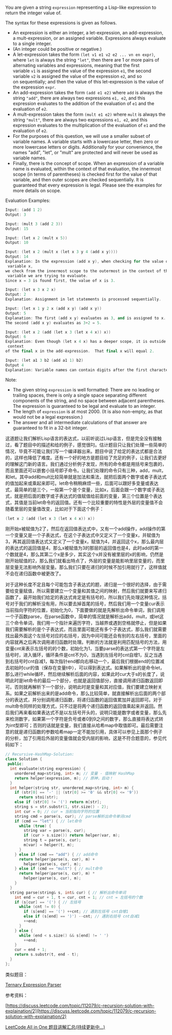 You are given a string `expression` representing a Lisp-like expression to return the integer value of.

The syntax for these expressions is given as follows.

- An expression is either an integer, a let-expression, an add-expression, a mult-expression, or an assigned variable. Expressions always evaluate to a single integer.
- (An integer could be positive or negative.)
- A let-expression takes the form `(let v1 e1 v2 e2 ... vn en expr)`, where `let` is always the string `"let"`, then there are 1 or more pairs of alternating variables and expressions, meaning that the first variable `v1` is assigned the value of the expression `e1`, the second variable `v2` is assigned the value of the expression `e2`, and so on sequentially; and then the value of this let-expression is the value of the expression `expr`.
- An add-expression takes the form `(add e1 e2)` where `add` is always the string `"add"`, there are always two expressions `e1, e2`, and this expression evaluates to the addition of the evaluation of `e1` and the evaluation of `e2`.
- A mult-expression takes the form `(mult e1 e2)` where `mult` is always the string `"mult"`, there are always two expressions `e1, e2`, and this expression evaluates to the multiplication of the evaluation of `e1` and the evaluation of `e2`.
- For the purposes of this question, we will use a smaller subset of variable names. A variable starts with a lowercase letter, then zero or more lowercase letters or digits. Additionally for your convenience, the names "add", "let", or "mult" are protected and will never be used as variable names.
- Finally, there is the concept of scope. When an expression of a variable name is evaluated, within the context of that evaluation, the innermost scope (in terms of parentheses) is checked first for the value of that variable, and then outer scopes are checked sequentially. It is guaranteed that every expression is legal. Please see the examples for more details on scope.

Evaluation Examples:

```cpp
Input: (add 1 2)
Output: 3

Input: (mult 3 (add 2 3))
Output: 15

Input: (let x 2 (mult x 5))
Output: 10

Input: (let x 2 (mult x (let x 3 y 4 (add x y))))
Output: 14
Explanation: In the expression (add x y), when checking for the value of the
 variable x,
we check from the innermost scope to the outermost in the context of the
 variable we are trying to evaluate.
Since x = 3 is found first, the value of x is 3.

Input: (let x 3 x 2 x)
Output: 2
Explanation: Assignment in let statements is processed sequentially.

Input: (let x 1 y 2 x (add x y) (add x y))
Output: 5
Explanation: The first (add x y) evaluates as 3, and is assigned to x.
The second (add x y) evaluates as 3+2 = 5.

Input: (let x 2 (add (let x 3 (let x 4 x)) x))
Output: 6
Explanation: Even though (let x 4 x) has a deeper scope, it is outside the
 context
of the final x in the add-expression.  That final x will equal 2.

Input: (let a1 3 b2 (add a1 1) b2) 
Output 4
Explanation: Variable names can contain digits after the first character.
```

Note:

- The given string `expression` is well formatted: There are no leading or trailing spaces, there is only a single space separating different components of the string, and no space between adjacent parentheses. The expression is guaranteed to be legal and evaluate to an integer.
- The length of `expression` is at most 2000. (It is also non-empty, as that would not be a legal expression.)
- The answer and all intermediate calculations of that answer are guaranteed to fit in a 32-bit integer.

这道题让我们解析Lisp语言的表达式，以前听说过Lisp语言，但是完全没有接触过，看了题目中的描述和给的例子，感觉很叼。估计题目只让我们处理一些简单的情况，毕竟不可能让我们写一个编译器出来。题目中说了给定的表达式都是合法的，这样也降低了难度。还有一个好的地方是题目给了充足的例子，让我们去更好的理解这门新的语言。我们通过分析例子发现，所有的命令都是用括号来包裹的，而且里面还可以嵌套小括号即子命令。让我们处理的命令只有三种，add，mult，和let。其中add和mult比较简单就是加法和乘法，就把后面两个数字或者子表达式的值加起来或乘起来即可。let命令稍稍麻烦一些，后面可以跟好多变量或表达式，最简单的是三个，一般第一个是个变量，比如x，后面会跟一个数字或子表达式，就是把后面的数字或子表达式的值赋值给前面的变量，第三个位置是个表达式，其值是当前let命令的返回值。还有一个比较重要的特性是外层的变量值不会随着里层的变量值改变，比如对于下面这个例子：

```cpp
(let x 2 (add (let x 3 (let x 4 x)) x))
```

刚开始x被赋值为2了，然后在返回值表达式中，又有一个add操作，add操作的第一个变量又是一个子表达式，在这个子表达式中又定义了一个变量x，并赋值为3，再其返回值表达式又定义了一个变量x，赋值为4，并返回这个x，那么最内层的表达式的返回值是4，那么x被赋值为3的那层的返回值也是4，此时add的第一个数就是4，那么其第二个x是多少，其实这个x并没有被里层的x的影响，仍然是刚开始赋值的2，那么我们就看出特点了，外层的变量是能影响里层变量的，而里层变量无法影响外层变量。那么我们只要在递归的时候不加引用就行了，这样值就不会在递归函数中被更改了。

对于这种长度不定且每个可能包含子表达式的题，递归是一个很好的选择，由于需要给变量赋值，所以需要建立一个变量和其值之间的映射，然后我们就要来写递归函数了，最开始我们给定的表达式肯定是有括号的，所以我们先处理这种情况，括号对于我们的解析没有用，所以要去掉首尾的括号，然后我们用一个变量cur表示当前指向字符的位置，初始化为0，下面要做的就是先解析出命令单词，我们调用一个子函数parse，在parse函数中，简单的情况就是解析出add，mult，或let这三个命令单词，我们用一个指针来遍历字符，当越界或遇到空格就停止，但是如果我们需要解析的是个子表达式，而且里面可能还有多个子表达式，那么我们就需要找出最外面这个左括号对应的右括号，因为中间可能还会有别的左右括号，里面的内容就再之后再次调用递归函数时处理。判断的方法就是利用匹配括号的方法，用变量cnt来表示左括号的的个数，初始化为1，当要parse的表达式第一个字符是左括号时，进入循环，循环条件是cnt不为0，当遇到左括号时cnt自增1，反之当遇到右括号时cnt自减1，每次指针end都向右移动一个，最后我们根据end的位置减去初始时cur的值（保存在变量t中），可以得到表达式。如果解析出的是命令let，那么进行while循环，然后继续解析后面的内容，如果此时cur大于s的长度了，说明此时是let命令的最后一个部分，也就是返回值部分，直接调用递归函数返回即可。否则就再解析下一个部分，说明此时是变量和其对应值，我们要建立映射关系。如果之前解析出来的是add命令，那么比较简单，就直接解析出后面的两个部分的表达式，并分别调用递归函数，将递归函数的返回值累加并返回即可。对于mult命令同样的处理方式，只不过是将两个递归函数的返回值乘起来并返回。然后我们再来看如果表达式不是以左括号开头的，说明只能是数字或者变量，那么先来检测数字，如果第一个字符是负号或者0到9之间的数字，那么直接将表达式转为int型即可；否则的话就是变量，我们直接从哈希map中取值即可。最后需要注意的就是递归函数的参数哈希map一定不能加引用，具体可以参见上面那个例子的分析，加了引用后外层的变量值就会受内层的影响，这是不符合题意的，参见代码如下：

```cpp
// Recursive-HashMap-Solution:
class Solution {
 public:
  int evaluate(string expression) {
    unordered_map<string, int> m; // 变量 - 值映射 HashMap
    return helper(expression, m); // 原神，启动！
  }
  int helper(string str, unordered_map<string, int> m) {
    if (str[0] == '-' || (str[0] >= '0' && str[0] <= '9'))
      return stoi(str);
    else if (str[0] != '(') return m[str];
    string s = str.substr(1, str.size() - 2);
    int cur = 0; // cur = 当前指向字符的位置
    string cmd = parse(s, cur); // parse解析出命令单词cmd
    if (cmd == "let") { // let命令
      while (true) {
        string var = parse(s, cur);
        if (cur > s.size()) return helper(var, m);
        string t = parse(s, cur);
        m[var] = helper(t, m);
      }
    } else if (cmd == "add") { // add命令
      return helper(parse(s, cur), m) +
        helper(parse(s, cur), m);
    } else if (cmd == "mult") { // mult命令
      return helper(parse(s, cur), m) *
        helper(parse(s, cur), m);
    }
  }
  string parse(string& s, int& cur) { // 解析出命令单词
    int end = cur + 1, t = cur, cnt = 1; // cnt = 左括号的个数
    if (s[cur] == '(') { // 左括号
      while (cnt != 0) {
        if (s[end] == '(') ++cnt; // 遇到左括号 cnt自增1
        else if (s[end] == ')') --cnt; // 遇到右括号 cnt自减1
        ++end;
      }
    } else {
      while (end < s.size() && s[end] != ' ')
        ++end;
    }
    cur = end + 1;
    return s.substr(t, end - t);
  }
};
```

类似题目：

[Ternary Expression Parser](http://www.cnblogs.com/grandyang/p/6022498.html)

参考资料：

[https://discuss.leetcode.com/topic/112079/c-recursion-solution-with-explaination/2](https://discuss.leetcode.com/topic/112079/c-recursion-solution-with-explaination/2)

[LeetCode All in One 题目讲解汇总(持续更新中...)](http://www.cnblogs.com/grandyang/p/4606334.html)